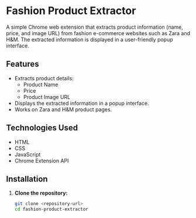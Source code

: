 # Fashion Product Extractor

A simple Chrome web extension that extracts product information (name, price, and image URL) from fashion e-commerce websites such as Zara and H&M. The extracted information is displayed in a user-friendly popup interface.

## Features

- Extracts product details:
  - Product Name
  - Price
  - Product Image URL
- Displays the extracted information in a popup interface.
- Works on Zara and H&M product pages.

## Technologies Used

- HTML
- CSS
- JavaScript
- Chrome Extension API

## Installation

1. **Clone the repository:**

   ```bash
   git clone <repository-url>
   cd fashion-product-extractor

